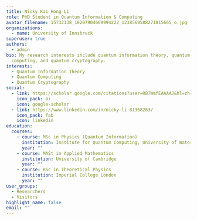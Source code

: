 ```yaml
---
title: Nicky Kai Hong Li
role: PhD Student in Quantum Information & Computing
avatar_filename: 15732138_10207904609994222_1238569588271815665_o.jpg
organizations:
  - name: University of Innsbruck
superuser: true
authors:
  - admin
bio: My research interests include quantum information theory, quantum
  computing, and quantum cryptography.
interests:
  - Quantum Information Theory
  - Quantum Computing
  - Quantum Cryptography
social:
  - link: https://scholar.google.com/citations?user=RB7WmfEAAAAJ&hl=zh-TW&oi=ao
    icon_pack: ai
    icon: google-scholar
  - link: https://www.linkedin.com/in/nicky-li-81368263/
    icon_pack: fab
    icon: linkedin
education:
  courses:
    - course: MSc in Physics (Quantum Information)
      institution: Institute for Quantum Computing, University of Waterloo
      year: ""
    - course: MASt in Applied Mathematics
      institution: University of Cambridge
      year: ""
    - course: BSc in Theoretical Physics
      institution: Imperial College London
      year: ""
user_groups:
  - Researchers
  - Visitors
highlight_name: false
email: ""
---
```

